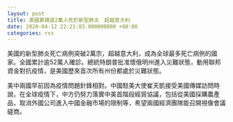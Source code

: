 ```yaml
---
layout: post
title: 美國累積逾2萬人死於新型肺炎　超越意大利
date: 2020-04-12 22:21:03.000000000 +08:00
categories: rss
---
```


美國的新型肺炎死亡病例突破2萬宗，超越意大利，成為全球最多死亡病例的國家。全國累計逾52萬人確診。總統特朗普批准懷俄明州進入災難狀態，動用聯邦資金對抗疫情，是美國歷來首次所有州份都處於災難狀態。

美中兩國早前因為疫情問題針鋒相對。中國駐美大使崔天凱接受美國傳媒訪問時說，在全球疫情下，中方仍努力落實中美首階段經貿協議，包括從美國採購農產品，取消外國公司進入中國金融市場的限制等，希望兩國經濟團隊能召開視像會議磋商。

